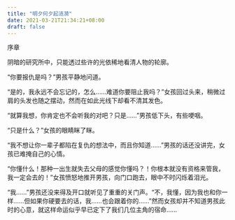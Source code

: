 ```yaml
---
title: "明夕何夕起涟漪"
date: 2021-03-21T21:34:21+08:00
draft: false
---
```

序章

阴暗的研究所中，只能透过些许的光依稀地看清人物的轮廓。

“你要报仇是吗？”男孩平静地问道。

“是的，我永远不会忘记的，怎么……难道你要阻止我吗？”女孩回过头来，稍微过肩的头发也随之摆动，然而在如此光线下却看不清其发色。

“就算我想，你肯定也不会听我的对吧？只是……”男孩低下头，有些哽咽。

“只是什么？”女孩的眼睛眯了眯。

“我不想让你一辈子都陷在复仇的想法中，而且你知道……”男孩的话还没讲完，女孩已难掩自己的心情。

“你懂什么！那种一出生就失去父母的感觉你懂吗？！你根本就没有资格来管我，我一定会去的！”女孩愤怒地推开男孩，向门口跑去，眼中不时闪烁着泪光。

“我……”男孩还没来得及开口就听见了重重的关门声。“不，我懂，因为我也和你一样……但如果你硬要去的话，我……也会跟着你的……”然而女孩却并不知道男孩此时的心意，就这样命运似乎早已定下了我们几位主角的宿命……

